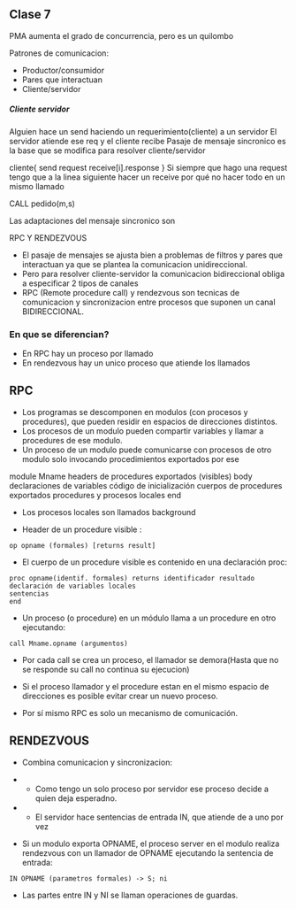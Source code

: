 ## Clase 7 

PMA aumenta el grado de concurrencia, pero es un quilombo


Patrones de comunicacion:

- Productor/consumidor
- Pares que interactuan
- Cliente/servidor

##### Cliente servidor
Alguien hace un send haciendo un requerimiento(cliente) a un servidor
El servidor atiende ese req y el cliente recibe
Pasaje de mensaje sincronico es la base que se modifica para resolver cliente/servidor

cliente{
send request
receive[i].response
}
Si siempre que hago una request tengo que a la linea siguiente hacer un receive por qué no hacer todo en un mismo llamado

CALL pedido(m,s)

Las adaptaciones del mensaje sincronico son 

RPC Y RENDEZVOUS


- El pasaje de mensajes se ajusta bien a problemas de filtros y pares que interactuan ya que se plantea la comunicacion unidireccional.
- Pero para resolver cliente-servidor la comunicacion bidireccional obliga a especificar 2 tipos de canales
- RPC (Remote procedure call) y rendezvous son tecnicas de comunicacion y sincronizacion entre procesos que suponen un canal BIDIRECCIONAL.


### En que se diferencian?

- En RPC hay un proceso por llamado
- En rendezvous hay un unico proceso que atiende los llamados


## RPC

- Los programas se descomponen en modulos (con procesos y procedures), que pueden residir en espacios de direcciones distintos.
- Los procesos de un modulo pueden compartir variables y llamar a procedures de ese modulo.
- Un proceso de un modulo puede comunicarse con procesos de otro modulo solo invocando procedimientos exportados por ese

module Mname
headers de procedures exportados (visibles)
body
declaraciones de variables
código de inicialización
cuerpos de procedures exportados
procedures y procesos locales
end


- Los procesos locales son llamados background

- Header de un procedure visible :
```
op opname (formales) [returns result]
```

- El cuerpo de un procedure visible es contenido en una declaración proc:
```
proc opname(identif. formales) returns identificador resultado
declaración de variables locales
sentencias
end
```

- Un proceso (o procedure) en un módulo llama a un procedure en otro
ejecutando:
```
call Mname.opname (argumentos)
```

- Por cada call se crea un proceso, el llamador se demora(Hasta que no se responde su call no continua su ejecucion)

- Si el proceso llamador y el procedure estan en el mismo espacio de direcciones es posible evitar crear un nuevo proceso.

- Por sí mismo RPC es solo un mecanismo de comunicación.

## RENDEZVOUS

- Combina comunicacion y sincronizacion: 
- - Como tengo un solo proceso por servidor ese proceso decide a quien deja esperadno. 
- - El servidor hace sentencias de entrada IN, que atiende de a uno por vez

- Si un modulo exporta OPNAME, el proceso server en el modulo realiza rendezvous con un llamador de OPNAME ejecutando la sentencia de entrada: 
```
IN OPNAME (parametros formales) -> S; ni
```

- Las partes entre IN y NI se llaman operaciones de guardas.


